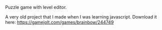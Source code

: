 Puzzle game with level editor.

A very old project that I made when I was learning javascript.
Download it here: https://gamejolt.com/games/brainbow/244749
